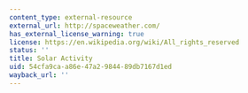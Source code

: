 ```yaml
---
content_type: external-resource
external_url: http://spaceweather.com/
has_external_license_warning: true
license: https://en.wikipedia.org/wiki/All_rights_reserved
status: ''
title: Solar Activity
uid: 54cfa9ca-a86e-47a2-9844-89db7167d1ed
wayback_url: ''
---
```

